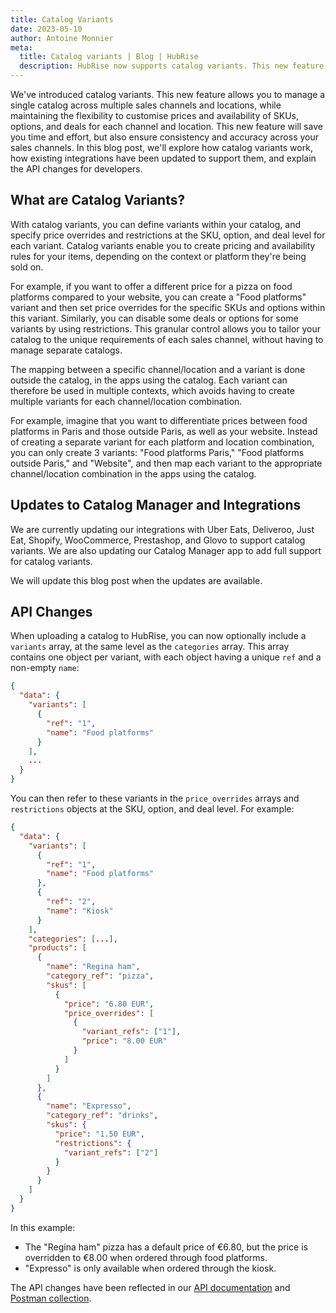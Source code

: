```yaml
---
title: Catalog Variants
date: 2023-05-10
author: Antoine Monnier
meta:
  title: Catalog variants | Blog | HubRise
  description: HubRise now supports catalog variants. This new feature allows businesses to manage a single catalog across multiple channels and locations while maintaining the flexibility to customize prices and availability of SKUs, options, and deals for each channel and location.
---
```


We've introduced catalog variants. This new feature allows you to manage a single catalog across multiple sales channels and locations, while maintaining the flexibility to customise prices and availability of SKUs, options, and deals for each channel and location. This new feature will save you time and effort, but also ensure consistency and accuracy across your sales channels. In this blog post, we'll explore how catalog variants work, how existing integrations have been updated to support them, and explain the API changes for developers.

## What are Catalog Variants?

With catalog variants, you can define variants within your catalog, and specify price overrides and restrictions at the SKU, option, and deal level for each variant. Catalog variants enable you to create pricing and availability rules for your items, depending on the context or platform they're being sold on.

For example, if you want to offer a different price for a pizza on food platforms compared to your website, you can create a "Food platforms" variant and then set price overrides for the specific SKUs and options within this variant. Similarly, you can disable some deals or options for some variants by using restrictions. This granular control allows you to tailor your catalog to the unique requirements of each sales channel, without having to manage separate catalogs.

The mapping between a specific channel/location and a variant is done outside the catalog, in the apps using the catalog. Each variant can therefore be used in multiple contexts, which avoids having to create multiple variants for each channel/location combination.

For example, imagine that you want to differentiate prices between food platforms in Paris and those outside Paris, as well as your website. Instead of creating a separate variant for each platform and location combination, you can only create 3 variants: "Food platforms Paris," "Food platforms outside Paris," and "Website", and then map each variant to the appropriate channel/location combination in the apps using the catalog.

## Updates to Catalog Manager and Integrations

[//]: # "To support catalog variants, we have updated our Catalog Manager app to allow defining different prices for each SKU/option for each variant, as well as disabling SKU/options/deals in specific variants."
[//]: # "Furthermore, we have upgraded our integrations with Uber Eats, Deliveroo, Just Eat, Shopify, WooCommerce, and Glovo. Now you can specify the variant to sync, or leave the variant empty to sync the default catalog."

We are currently updating our integrations with Uber Eats, Deliveroo, Just Eat, Shopify, WooCommerce, Prestashop, and Glovo to support catalog variants. We are also updating our Catalog Manager app to add full support for catalog variants.

We will update this blog post when the updates are available.

## API Changes

When uploading a catalog to HubRise, you can now optionally include a `variants` array, at the same level as the `categories` array. This array contains one object per variant, with each object having a unique `ref` and a non-empty `name`:

```json
{
  "data": {
    "variants": [
      {
        "ref": "1",
        "name": "Food platforms"
      }
    ],
    ...
  }
}
```

You can then refer to these variants in the `price_overrides` arrays and `restrictions` objects at the SKU, option, and deal level. For example:

```json
{
  "data": {
    "variants": [
      {
        "ref": "1",
        "name": "Food platforms"
      },
      {
        "ref": "2",
        "name": "Kiosk"
      }
    ],
    "categories": [...],
    "products": [
      {
        "name": "Regina ham",
        "category_ref": "pizza",
        "skus": [
          {
            "price": "6.80 EUR",
            "price_overrides": [
              {
                "variant_refs": ["1"],
                "price": "8.00 EUR"
              }
            ]
          }
        ]
      },
      {
        "name": "Expresso",
        "category_ref": "drinks",
        "skus": {
          "price": "1.50 EUR",
          "restrictions": {
            "variant_refs": ["2"]
          }
        }
      }
    ]
  }
}
```

In this example:

- The "Regina ham" pizza has a default price of €6.80, but the price is overridden to €8.00 when ordered through food platforms.
- "Expresso" is only available when ordered through the kiosk.

The API changes have been reflected in our [API documentation](/developers/api/catalog-management) and [Postman collection](https://drive.google.com/drive/folders/1fn5u-4sY0-bnrxJY9RFPvpCu0bANGNBd?usp=sharing).
